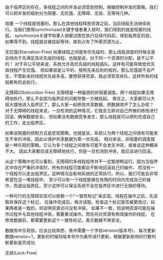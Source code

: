 由于临界区的存在，多线程之间的并发必须受到控制。根据控制并发的策略，我们可以把并发的级别分为阻塞、无饥饿、无障碍、无锁、无等待几种。

阻塞
一个线程是阻塞的，那么在其他线程释放资源之前，当前线程无法继续执行。当我们使用synchronized关键字或者重入锁时，我们得到的就是阻塞的线程。
synchronize关键字和重入锁都试图在执行后续代码前，得到临界区的锁，如果得不到，线程就会被挂起等待，直到占有了所需资源为止。

无饥饿(Starvation-Free)
如果线程之间是有优先级的，那么线程调度的时候总是会倾向于先满足高优先级的线程。也就是说，对于同一个资源的分配，是不公平的！
对于非公平锁来说，系统允许高优先级的线程插队。这样有可能导致低优先级线程产生饥饿。
但如果锁是公平的，按照先来后到的规则，那么饥饿就不会产生，不管新来的线程优先级多高，要想获得资源，就必须乖乖排队，这样所有的线程都有机会执行。

无障碍(Obstruction-Free)
无障碍是一种最弱的非阻塞调度。两个线程如果无障碍地执行，那么不会因为临界区的问题导致一方被挂起。
换言之，大家都可以大摇大摆地进入临界区了。那么大家一起修改共享数据，把数据改坏了怎么办呢？
对于无障碍的线程来说，一旦检测到这种情况，它就会立即对自己所做的修改进行回滚，确保数据安全。
但如果没有数据竞争发生，那么线程就可以顺利完成自己的工作，走出临界区。

如果说阻塞的控制方式是悲观策略，也就是说，系统认为两个线程之间很有可能发生不幸的冲突，因此以保护共享数据为第一优先级，
相对来说，非阻塞的调度就是一种乐观的策略。它认为多个线程之间很有可能不会发生冲突，或者说这种概率不大。
因此大家都应该无障碍地执行，但是一旦检测到冲突，就应该进行回滚。

从这个策略中也可以看到，无障碍的多线程程序并不一定能顺畅运行。因为当临界区中存在严重的冲突时，所有的线程可能都会不断地回滚自己的操作，
而没有一个线程可以走出临界区。这种情况会影响系统的正常执行。所以，我们可能会非常希望在这一堆线程中，
至少可以有一个线程能够在有限的时间内完成自己的操作，而退出临界区。至少这样可以保证系统不会在临界区中进行无限的等待。

一种可行的无障碍实现可以依赖一个"一致性标记"来实现。线程在操作之前，先读取并保存这个标记，
在操作完成后，再次读取，检查这个标记是否被更改过，如果两者是一致的，则说明资源访问没有冲突。
如果不一致，则说明资源可能在操作过程中与其他线程冲突，需要重试操作。而任何对资源有修改操作的线程，
在修改数据前，都需要更新这个一致性标记，表示数据不再安全。

数据库中乐观锁，应该比较熟悉，表中需要一个字段version(版本号)，
每次更新数据version+1，更新的时候将版本号作为条件进行更新，根据更新影响的行数判断更新是否成功.

无锁(Lock-Free)


























